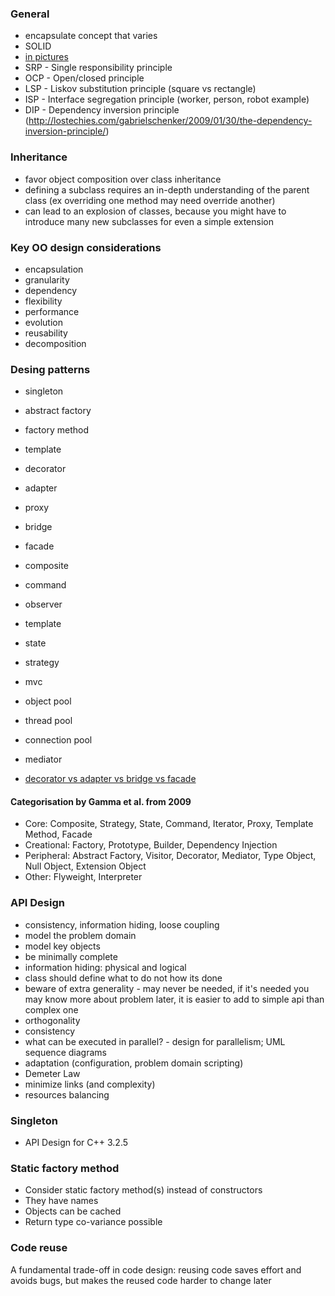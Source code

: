 ### General
* encapsulate concept that varies
* SOLID
 * [in pictures](http://lostechies.com/derickbailey/2009/02/11/solid-development-principles-in-motivational-pictures)
 * SRP - Single responsibility principle
 * OCP - Open/closed principle
 * LSP - Liskov substitution principle (square vs rectangle)
 * ISP - Interface segregation principle (worker, person, robot example)
 * DIP - Dependency inversion principle (http://lostechies.com/gabrielschenker/2009/01/30/the-dependency-inversion-principle/)

### Inheritance
* favor object composition over class inheritance
* defining a subclass requires an in-depth understanding of the parent class (ex overriding one method may need override another)
* can lead to an explosion of classes, because you might have to introduce many new subclasses for even a simple extension

### Key OO design considerations
* encapsulation
* granularity
* dependency
* flexibility
* performance
* evolution
* reusability
* decomposition

### Desing patterns
* singleton
* abstract factory
* factory method
* template
* decorator
* adapter
* proxy
* bridge
* facade
* composite
* command
* observer
* template
* state
* strategy
* mvc

* object pool
* thread pool
* connection pool
* mediator

* [decorator vs adapter vs bridge vs facade](http://stackoverflow.com/questions/350404/how-do-the-proxy-decorator-adapter-and-bridge-patterns-differ)

#### Categorisation by Gamma et al. from 2009
* Core: Composite, Strategy, State, Command, Iterator, Proxy, Template Method, Facade
* Creational: Factory, Prototype, Builder, Dependency Injection
* Peripheral: Abstract Factory, Visitor, Decorator, Mediator, Type Object, Null Object, Extension Object
* Other: Flyweight, Interpreter



### API Design
* consistency, information hiding, loose coupling
* model the problem domain
* model key objects
* be minimally complete
* information hiding: physical and logical
* class should define what to do not how its done
* beware of extra generality - may never be needed, if it's needed you may know more about problem later, it is easier to add to simple api than complex one
* orthogonality
* consistency
* what can be executed in parallel? - design for parallelism; UML sequence diagrams
* adaptation (configuration, problem domain scripting)
* Demeter Law
* minimize links (and complexity)
* resources balancing

### Singleton
* API Design for C++ 3.2.5

### Static factory method
* Consider static factory method(s) instead of constructors
* They have names
* Objects can be cached
* Return type co-variance possible

### Code reuse
A fundamental trade-off in code design: reusing code saves effort and avoids bugs, but makes the reused code harder to change later
